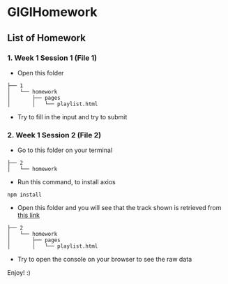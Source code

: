 # GIGIHomework

## List of Homework

### 1. Week 1 Session 1 (File 1)
* Open this folder
```
├── 1
│   └── homework
│       ├── pages
│       │   └── playlist.html
```
* Try to fill in the input and try to submit

### 2. Week 1 Session 2 (File 2)
* Go to this folder on your terminal
```
├── 2
│   └── homework
```
* Run this command, to install axios
```
npm install
```
* Open this folder and you will see that the track shown is retrieved from [this link](https://gist.githubusercontent.com/aryapradipta9/e6492383477803b233916e01f36d5465/raw/66942c739d66d3774303f84071696aa865a07077/single-sample.json)
```
├── 2
│   └── homework
│       ├── pages
│       │   └── playlist.html
```
* Try to open the console on your browser to see the raw data

Enjoy! :)